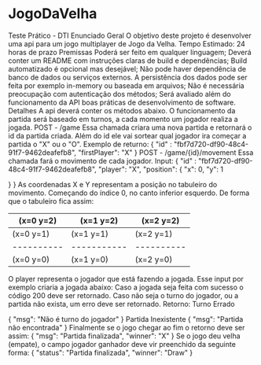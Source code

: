 # JogoDaVelha

Teste Prático - DTI
Enunciado Geral
O objetivo deste projeto é desenvolver uma api para um jogo multiplayer de Jogo da Velha.
Tempo Estimado: 24 horas de prazo
Premissas
Poderá ser feito em qualquer linguagem;
Deverá conter um README com instruções claras de build e dependências;
Build automatizado é opcional mas desejável;
Não pode haver dependência de banco de dados ou serviços externos. A persistência dos dados pode
ser feita por exemplo in-memory ou baseada em arquivos;
Não é necessária preocupação com autenticação dos métodos;
Será avaliado além do funcionamento da API boas práticas de desenvolvimento de software.
Detalhes
A api deverá conter os métodos abaixo. O funcionamento da partida será baseado em turnos, a cada
momento um jogador realiza a jogada.
POST - /game
Essa chamada criara uma nova partida e retornará o id da partida criada. Além do id ele vai sortear qual
jogador ira começar a partida o "X" ou o "O".
Exemplo de returno:
{
 "id" : "fbf7d720-df90-48c4-91f7-9462deafefb8",
 "firstPlayer": "X"
}
POST - /game/{id}/movement
Essa chamada fará o movimento de cada jogador.
Input:
{
 "id" : "fbf7d720-df90-48c4-91f7-9462deafefb8",
 "player": "X",
 "position": {
 "x": 0,
 "y": 1


 }
}
As coordenadas X e Y representam a posição no tabuleiro do movimento. Começando do índice 0, no canto
inferior esquerdo. De forma que o tabuleiro fica assim:

(x=0 y=2) | (x=1 y=2) | (x=2 y=2)
----------|-----------|----------
(x=0 y=1) | (x=1 y=1) | (x=2 y=1)
----------|-----------|----------
(x=0 y=0) | (x=1 y=0) | (x=2 y=0)

O player representa o jogador que está fazendo a jogada. Esse input por exemplo criaria a jogada abaixo:
Caso a jogada seja feita com sucesso o código 200 deve ser retornado.
Caso não seja o turno do jogador, ou a partida não exista, um erro deve ser retornado.
Retorno:
Turno Errado


{
 "msg": "Não é turno do jogador"
}
Partida Inexistente
{
 "msg": "Partida não encontrada"
}
Finalmente se o jogo chegar ao fim o retorno deve ser assim:
{
 "msg": "Partida finalizada",
 "winner": "X"
}
Se o jogo deu velha (empate), o campo jogador ganhador deve vir preenchido da seguinte forma:
{
 "status": "Partida finalizada",
 "winner": "Draw"
}
